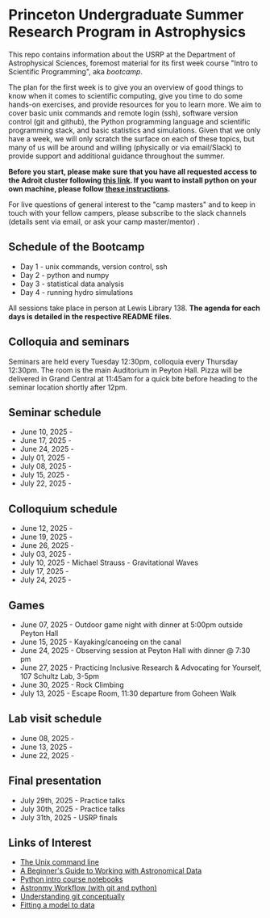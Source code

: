 # Princeton Undergraduate Summer Research Program in Astrophysics

This repo contains information about the USRP at the Department of Astrophysical Sciences, foremost material for its first week course "Intro to Scientific Programming", aka *bootcamp*.

The plan for the first week is to give you an overview of good things to know when it comes to scientific computing, give you time to do some hands-on exercises, and provide resources for you to learn more. We aim to cover basic unix commands and remote login (ssh), software version control (git and github), the Python programming language and scientific programming stack, and basic statistics and simulations. Given that we only have a week, we will only scratch the surface on each of these topics, but many of us will be around and willing (physically or via email/Slack) to provide support and additional guidance throughout the summer.

**Before you start, please make sure that you have all requested access to the Adroit cluster following [this link](https://researchcomputing.princeton.edu/systems/adroit#access). If you want to install python on your own machine, please follow [these instructions](https://sml505.pmelchior.net/Setup.html).**

For live questions of general interest to the "camp masters" and to keep in touch with your fellow campers, please subscribe to the slack channels (details sent via email, or ask your camp master/mentor) .

## Schedule of the Bootcamp

* Day 1 - unix commands, version control, ssh 
* Day 2 - python and numpy
* Day 3 - statistical data analysis
* Day 4 - running hydro simulations

All sessions take place in person at Lewis Library 138.
**The agenda for each days is detailed in the respective README files**. 

## Colloquia and seminars 

Seminars are held every Tuesday 12:30pm, colloquia every Thursday 12:30pm. The room is the main Auditorium in Peyton Hall. Pizza will be delivered in Grand Central at 11:45am for a quick bite before heading to the seminar location shortly after 12pm.

Seminar schedule
----------------
* June 10, 2025 - 
* June 17, 2025 - 
* June 24, 2025 - 
* July 01, 2025 - 
* July 08, 2025 - 
* July 15, 2025 - 
* July 22, 2025 - 

Colloquium schedule
-------------------
* June 12, 2025 - 
* June 19, 2025 - 
* June 26, 2025 - 
* July 03, 2025 - 
* July 10, 2025 - Michael Strauss - Gravitational Waves
* July 17, 2025 - 
* July 24, 2025 - 

Games
-----
* June 07, 2025 - Outdoor game night with dinner at 5:00pm outside Peyton Hall
* June 15, 2025 - Kayaking/canoeing on the canal
* June 24, 2025 - Observing session at Peyton Hall with dinner @ 7:30 pm
* June 27, 2025 - Practicing Inclusive Research & Advocating for Yourself, 107 Schultz Lab, 3-5pm
* June 30, 2025 - Rock Climbing
* July 13, 2025 - Escape Room, 11:30 departure from Goheen Walk

Lab visit schedule
------------------
* June 08, 2025 - 
* June 13, 2025 - 
* June 22, 2025 - 

Final presentation
------------------
* July 29th, 2025 - Practice talks
* July 30th, 2025 - Practice talks
* July 31th, 2025 - USRP finals

Links of Interest
------------------

* [The Unix command line](http://www.ee.surrey.ac.uk/Teaching/Unix/)
* [A Beginner's Guide to Working with Astronomical Data](https://arxiv.org/abs/1905.13189)
* [Python intro course notebooks](https://github.com/jakevdp/2014_fall_ASTR599/tree/master/notebooks)
* [Astronmy Workflow (with git and python)](https://christinahedges.github.io/astronomy_workflow/)
* [Understanding git conceptually](https://www.sbf5.com/~cduan/technical/git/)
* [Fitting a model to data](http://arxiv.org/abs/1008.4686)
